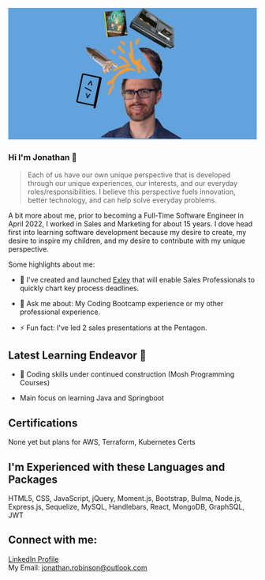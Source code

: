 <p align="center">
<img src="https://raw.githubusercontent.com/Jonathan-84/Jonathan-84.github.io/master/assets/img/IMG_5923.PNG" alt="Your image title" width="600"/>
</p>

### Hi I'm Jonathan 👋
 >Each of us have our own unique perspective that is developed through our unique experiences, our interests, and our everyday roles/responsibilities. I believe this     perspective fuels innovation, better technology, and can help solve everyday problems.

A bit more about me, prior to becoming a Full-Time Software Engineer in April 2022, I worked in Sales and Marketing for about 15 years. I dove head first into learning software development because my desire to create, my desire to inspire my children, and my desire to contribute with my unique perspective. 

Some highlights about me:

- :calendar: I've created and launched [Exley](www.myexley.com) that will enable Sales Professionals to quickly chart key process deadlines.

- 💬 Ask me about: My Coding Bootcamp experience or my other professional experience.
- ⚡ Fun fact: I've led 2 sales presentations at the Pentagon.

## Latest Learning Endeavor 🏫
- 🚧 Coding skills under continued construction (Mosh Programming Courses)
 * Main focus on learning Java and Springboot

## Certifications
None yet but plans for AWS, Terraform, Kubernetes Certs


## I'm Experienced with these Languages and Packages
HTML5, CSS, JavaScript, jQuery, Moment.js, Bootstrap, Bulma, Node.js, Express.js, Sequelize, MySQL, Handlebars, React, MongoDB, GraphSQL, JWT

## Connect with me:
[LinkedIn Profile](https://www.linkedin.com/in/jrob84/)
<br>
My Email: jonathan.robinson@outlook.com
